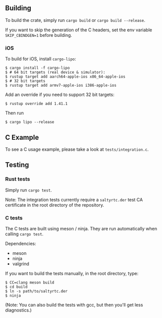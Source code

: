## Building

To build the crate, simply run `cargo build` or `cargo build --release`.

If you want to skip the generation of the C headers, set the env variable
`SKIP_CBINDGEN=1` before building.

### iOS

To build for iOS, install `cargo-lipo`:

    $ cargo install -f cargo-lipo
    $ # 64 bit targets (real device & simulator):
    $ rustup target add aarch64-apple-ios x86_64-apple-ios
    $ # 32 bit targets
    $ rustup target add armv7-apple-ios i386-apple-ios

Add an override if you need to support 32 bit targets:

    $ rustup override add 1.41.1

Then run

    $ cargo lipo --release


## C Example

To see a C usage example, please take a look at `tests/integration.c`.


## Testing

### Rust tests

Simply run `cargo test`.

Note: The integration tests currently require a `saltyrtc.der` test CA
certificate in the root directory of the repository.

### C tests

The C tests are built using meson / ninja. They are run automatically when
calling `cargo test`.

Dependencies:

- meson
- ninja
- valgrind

If you want to build the tests manually, in the root directory, type:

    $ CC=clang meson build
    $ cd build
    $ ln -s path/to/saltyrtc.der
    $ ninja

(Note: You can also build the tests with gcc, but then you'll get less diagnostics.)
